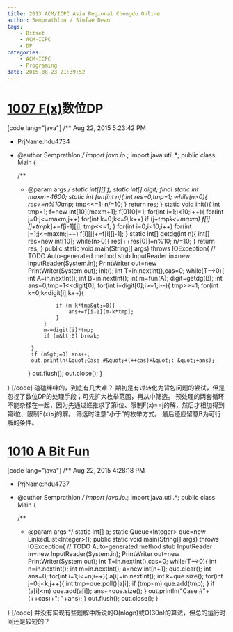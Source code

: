 ```yaml
---
title: 2013 ACM/ICPC Asia Regional Chengdu Online
author: Semprathlon / Simfae Dean
tags:
	- Bitset
	- ACM-ICPC
	- DP
categories:
	- ACM-ICPC
	- Programing
date: 2015-08-23 21:39:52
---
```

[1007 F(x)](http://acm.hdu.edu.cn/showproblem.php?pid=4734)数位DP
====
[code lang="java"]
/** Aug 22, 2015 5:23:42 PM
 * PrjName:hdu4734
 * @author Semprathlon
 */
import java.io.*;
import java.util.*;
public class Main {

    /**
     * @param args
     */
    static int[][] f;
    static int[] digit;
    final static int maxm=4600;
    static int fun(int n){
        int res=0,tmp=1;
        while(n&gt;0){
            res+=n%10*tmp;
            tmp&lt;&lt;=1;
            n/=10;
        }
        return res;
    }
    static void init(){
        int tmp=1;
        f=new int[10][maxm+1];
        f[0][0]=1;
        for(int i=1;i&lt;10;i++){
            for(int j=0;j&lt;=maxm;j++)
                for(int k=0;k&lt;=9;k++)
                    if (j+tmp*k&lt;=maxm)
                        f[i][j+tmp*k]+=f[i-1][j];
            tmp&lt;&lt;=1;
        }
        for(int i=0;i&lt;10;i++)
            for(int j=1;j&lt;=maxm;j++) f[i][j]+=f[i][j-1];
    }
    static int[] getdg(int n){
        int[] res=new int[10];
        while(n&gt;0){
            res[++res[0]]=n%10;
            n/=10;
        }
        return res;
    }
    public static void main(String[] args) throws IOException{
        // TODO Auto-generated method stub
        InputReader in=new InputReader(System.in);
        PrintWriter out=new PrintWriter(System.out);
        init();
        int T=in.nextInt(),cas=0;
        while(T--&gt;0){
            int A=in.nextInt();
            int B=in.nextInt();
            int m=fun(A);
            digit=getdg(B);
            int ans=0,tmp=1&lt;&lt;digit[0];
            for(int i=digit[0];i&gt;=1;i--){
                tmp&gt;&gt;=1;
                for(int k=0;k&lt;digit[i];k++){
                    
                    if (m-k*tmp&gt;=0){
                        ans+=f[i-1][m-k*tmp];
                    }
                }
                m-=digit[i]*tmp;
                if (m&lt;0) break;
                
            }
            if (m&gt;=0) ans++;
            out.println(&quot;Case #&quot;+(++cas)+&quot;: &quot;+ans);
        }
        out.flush();
        out.close();
    }

}
[/code]
磕磕绊绊的，到底有几大难？
期初是有过转化为背包问题的尝试，但是忽视了数位DP的处理手段；可先扩大枚举范围，再从中筛选。
预处理的两套循环不能杂糅在一起，因为先通过递推求了第i位、限制F(x)==j的解，然后才相加得到第i位、限制F(x)≤j的解。
筛选时注意“小于”的枚举方式。
最后还应留意B为可行解的条件。

[1010 A Bit Fun](http://acm.hdu.edu.cn/showproblem.php?pid=4737)
====
[code lang="java"]
/** Aug 22, 2015 4:28:18 PM
 * PrjName:hdu4737
 * @author Semprathlon
 */
import java.io.*;
import java.util.*;
public class Main {

    /**
     * @param args
     */
    static int[] a;
    static Queue&lt;Integer&gt; que=new LinkedList&lt;Integer&gt;();
    public static void main(String[] args) throws IOException{
        // TODO Auto-generated method stub
        InputReader in=new InputReader(System.in);
        PrintWriter out=new PrintWriter(System.out);
        int T=in.nextInt(),cas=0;
        while(T--&gt;0){
            int n=in.nextInt();
            int m=in.nextInt();
            a=new int[n+1];
            que.clear();
            int ans=0;
            for(int i=1;i&lt;=n;i++){
                a[i]=in.nextInt();
                int k=que.size();
                for(int j=0;j&lt;k;j++){
                    int tmp=que.poll()|a[i];
                    if (tmp&lt;m) que.add(tmp);
                }
                if (a[i]&lt;m) que.add(a[i]);
                ans+=que.size();
            }
            out.println(&quot;Case #&quot;+(++cas)+&quot;: &quot;+ans);
        }
        out.flush();
        out.close();
    }

}
[/code]
并没有实现有些题解中所说的O(nlogn)或O(30n)的算法，但总的运行时间还是较短的？

